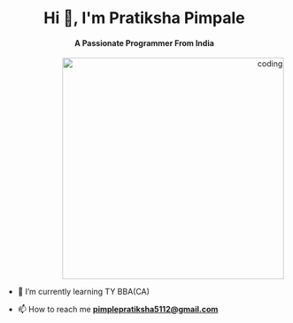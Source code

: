 <h1 align="center">Hi 👋, I'm Pratiksha Pimpale</h1>
<h4 align="center">A Passionate Programmer From India</h4>

<p align="right"> <img src="![Uploading image.png…]()
" alt="coding" width="400"/> </p>

- 🌱 I’m currently learning TY BBA(CA)

- 📫 How to reach me **pimplepratiksha5112@gmail.com**

